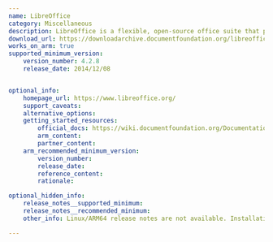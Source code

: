 ```yaml
---
name: LibreOffice
category: Miscellaneous
description: LibreOffice is a flexible, open-source office suite that provides tools for word processing, spreadsheets, presentations, and other document creation tasks, making it a multipurpose application.
download_url: https://downloadarchive.documentfoundation.org/libreoffice/old/
works_on_arm: true
supported_minimum_version:
    version_number: 4.2.8
    release_date: 2014/12/08


optional_info:
    homepage_url: https://www.libreoffice.org/
    support_caveats:
    alternative_options:
    getting_started_resources:
        official_docs: https://wiki.documentfoundation.org/Documentation/Install/Linux
        arm_content:
        partner_content:
    arm_recommended_minimum_version:
        version_number:
        release_date:
        reference_content:
        rationale:

optional_hidden_info:
    release_notes__supported_minimum:
    release_notes__recommended_minimum:
    other_info: Linux/ARM64 release notes are not available. Installation and Testing were done using "apt install LibreOffice*-dev" kindly refer [this](https://launchpad.net/ubuntu/+source/libreoffice). The minimum version of LibreOffice v4.2.8 corresponds to ubuntu:14.04 and v7.3.7 to ubuntu:22.04.

---
```

